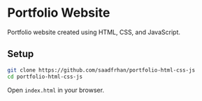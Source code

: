# Portfolio Website

Portfolio website created using HTML, CSS, and JavaScript.

## Setup

```bash
git clone https://github.com/saadfrhan/portfolio-html-css-js
cd portfolio-html-css-js
```

Open `index.html` in your browser.
